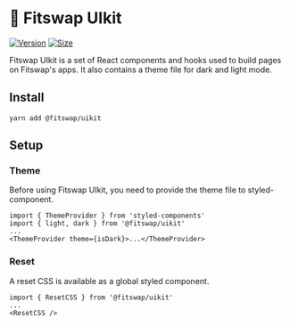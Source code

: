# 🥞 Fitswap UIkit

[![Version](https://img.shields.io/npm/v/@fitswap/uikit)](https://www.npmjs.com/package/@fitswap/uikit) [![Size](https://img.shields.io/bundlephobia/min/@fitswap/uikit)](https://www.npmjs.com/package/@fitswap/uikit)

Fitswap UIkit is a set of React components and hooks used to build pages on Fitswap's apps. It also contains a theme file for dark and light mode.

## Install

`yarn add @fitswap/uikit`

## Setup

### Theme

Before using Fitswap UIkit, you need to provide the theme file to styled-component.

```
import { ThemeProvider } from 'styled-components'
import { light, dark } from '@fitswap/uikit'
...
<ThemeProvider theme={isDark}>...</ThemeProvider>
```

### Reset

A reset CSS is available as a global styled component.

```
import { ResetCSS } from '@fitswap/uikit'
...
<ResetCSS />
```
